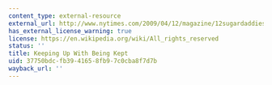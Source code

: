 ```yaml
---
content_type: external-resource
external_url: http://www.nytimes.com/2009/04/12/magazine/12sugardaddies-t.html?pagewanted=all&mtrref=undefined&gwh=8C6A7E617CA7297AEA6BC08A1045207C&gwt=pay
has_external_license_warning: true
license: https://en.wikipedia.org/wiki/All_rights_reserved
status: ''
title: Keeping Up With Being Kept
uid: 37750bdc-fb39-4165-8fb9-7c0cba8f7d7b
wayback_url: ''
---
```

